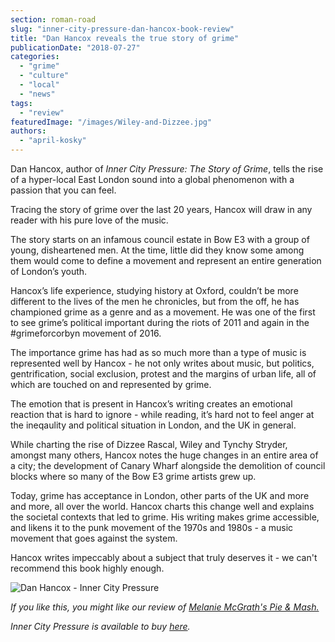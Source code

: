 ```yaml
---
section: roman-road
slug: "inner-city-pressure-dan-hancox-book-review"
title: "Dan Hancox reveals the true story of grime"
publicationDate: "2018-07-27"
categories: 
  - "grime"
  - "culture"
  - "local"
  - "news"
tags: 
  - "review"
featuredImage: "/images/Wiley-and-Dizzee.jpg"
authors: 
  - "april-kosky"
---
```


Dan Hancox, author of _Inner City Pressure: The Story of Grime_, tells the rise of a hyper-local East London sound into a global phenomenon with a passion that you can feel.

Tracing the story of grime over the last 20 years, Hancox will draw in any reader with his pure love of the music.

The story starts on an infamous council estate in Bow E3 with a group of young, disheartened men. At the time, little did they know some among them would come to define a movement and represent an entire generation of London’s youth.

Hancox’s life experience, studying history at Oxford, couldn’t be more different to the lives of the men he chronicles, but from the off, he has championed grime as a genre and as a movement. He was one of the first to see grime’s political important during the riots of 2011 and again in the #grimeforcorbyn movement of 2016.

The importance grime has had as so much more than a type of music is represented well by Hancox - he not only writes about music, but politics, gentrification, social exclusion, protest and the margins of urban life, all of which are touched on and represented by grime.

The emotion that is present in Hancox’s writing creates an emotional reaction that is hard to ignore - while reading, it’s hard not to feel anger at the ineqaulity and political situation in London, and the UK in general.

While charting the rise of Dizzee Rascal, Wiley and Tynchy Stryder, amongst many others, Hancox notes the huge changes in an entire area of a city; the development of Canary Wharf alongside the demolition of council blocks where so many of the Bow E3 grime artists grew up.

Today, grime has acceptance in London, other parts of the UK and more and more, all over the world. Hancox charts this change well and explains the societal contexts that led to grime. His writing makes grime accessible, and likens it to the punk movement of the 1970s and 1980s - a music movement that goes against the system.

Hancox writes impeccably about a subject that truly deserves it - we can't recommend this book highly enough.

![Dan Hancox - Inner City Pressure](/images/Inner-City-Pressure-cover-final-1-636x1024.jpg)

_If you like this, you might like our review of [Melanie McGrath's Pie & Mash.](https://romanroadlondon.com/pie-and-mash-melanie-mcgrath-book-review/)_

_Inner City Pressure is available to buy [here](https://www.harpercollins.co.uk/9780008257132/inner-city-pressure/)._

